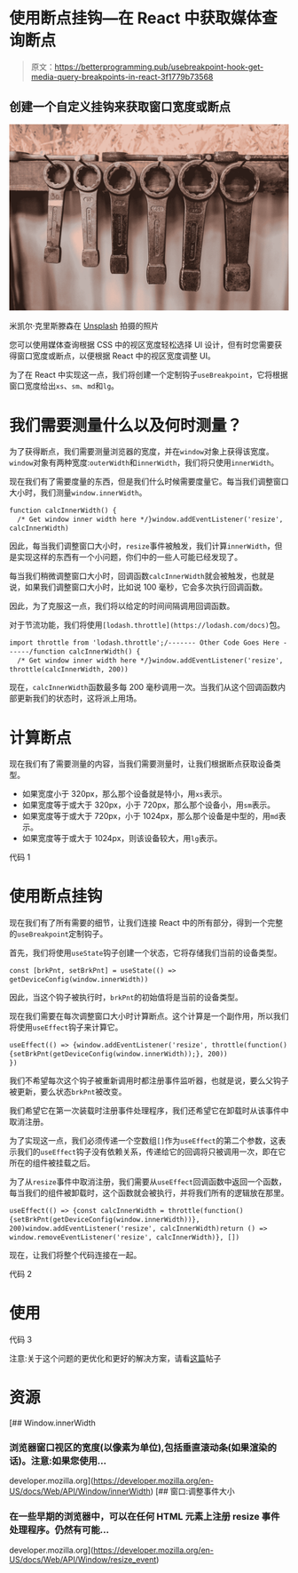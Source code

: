 # 使用断点挂钩—在 React 中获取媒体查询断点

> 原文：<https://betterprogramming.pub/usebreakpoint-hook-get-media-query-breakpoints-in-react-3f1779b73568>

## 创建一个自定义挂钩来获取窗口宽度或断点

![](img/431fc62096e50a5b84c2402a375e3026.png)

米凯尔·克里斯滕森在 [Unsplash](https://unsplash.com?utm_source=medium&utm_medium=referral) 拍摄的照片

您可以使用媒体查询根据 CSS 中的视区宽度轻松选择 UI 设计，但有时您需要获得窗口宽度或断点，以便根据 React 中的视区宽度调整 UI。

为了在 React 中实现这一点，我们将创建一个定制钩子`useBreakpoint`，它将根据窗口宽度给出`xs`、`sm`、`md`和`lg`。

# 我们需要测量什么以及何时测量？

为了获得断点，我们需要测量浏览器的宽度，并在`window`对象上获得该宽度。`window`对象有两种宽度:`outerWidth`和`innerWidth`，我们将只使用`innerWidth`。

现在我们有了需要度量的东西，但是我们什么时候需要度量它。每当我们调整窗口大小时，我们测量`window.innerWidth`。

```
function calcInnerWidth() {
  /* Get window inner width here */}window.addEventListener('resize', calcInnerWidth)
```

因此，每当我们调整窗口大小时，`resize`事件被触发，我们计算`innerWidth`，但是实现这样的东西有一个小问题，你们中的一些人可能已经发现了。

每当我们稍微调整窗口大小时，回调函数`calcInnerWidth`就会被触发，也就是说，如果我们调整窗口大小时，比如说 100 毫秒，它会多次执行回调函数。

因此，为了克服这一点，我们将以给定的时间间隔调用回调函数。

对于节流功能，我们将使用`[lodash.throttle](https://lodash.com/docs)`包。

```
import throttle from 'lodash.throttle';/------- Other Code Goes Here ------/function calcInnerWidth() {
  /* Get window inner width here */}window.addEventListener('resize', throttle(calcInnerWidth, 200))
```

现在，`calcInnerWidth`函数最多每 200 毫秒调用一次。当我们从这个回调函数内部更新我们的状态时，这将派上用场。

# 计算断点

现在我们有了需要测量的内容，当我们需要测量时，让我们根据断点获取设备类型。

*   如果宽度小于 320px，那么那个设备就是特小，用`xs`表示。
*   如果宽度等于或大于 320px，小于 720px，那么那个设备小，用`sm`表示。
*   如果宽度等于或大于 720px，小于 1024px，那么那个设备是中型的，用`md`表示。
*   如果宽度等于或大于 1024px，则该设备较大，用`lg`表示。

代码 1

# 使用断点挂钩

现在我们有了所有需要的细节，让我们连接 React 中的所有部分，得到一个完整的`useBreakpoint`定制钩子。

首先，我们将使用`useState`钩子创建一个状态，它将存储我们当前的设备类型。

```
const [brkPnt, setBrkPnt] = useState(() =>  getDeviceConfig(window.innerWidth))
```

因此，当这个钩子被执行时，`brkPnt`的初始值将是当前的设备类型。

现在我们需要在每次调整窗口大小时计算断点。这个计算是一个副作用，所以我们将使用`useEffect`钩子来计算它。

```
useEffect(() => {window.addEventListener('resize', throttle(function() {setBrkPnt(getDeviceConfig(window.innerWidth));}, 200))
})
```

我们不希望每次这个钩子被重新调用时都注册事件监听器，也就是说，要么父钩子被更新，要么状态`brkPnt`被改变。

我们希望它在第一次装载时注册事件处理程序，我们还希望它在卸载时从该事件中取消注册。

为了实现这一点，我们必须传递一个空数组`[]`作为`useEffect`的第二个参数，这表示我们的`useEffect`钩子没有依赖关系，传递给它的回调将只被调用一次，即在它所在的组件被挂载之后。

为了从`resize`事件中取消注册，我们需要从`useEffect`回调函数中返回一个函数，每当我们的组件被卸载时，这个函数就会被执行，并将我们所有的逻辑放在那里。

```
useEffect(() => {const calcInnerWidth = throttle(function() {setBrkPnt(getDeviceConfig(window.innerWidth))}, 200)window.addEventListener('resize', calcInnerWidth)return () => window.removeEventListener('resize', calcInnerWidth)}, [])
```

现在，让我们将整个代码连接在一起。

代码 2

# 使用

代码 3

注意:关于这个问题的更优化和更好的解决方案，请看[这篇](https://medium.com/better-programming/how-to-use-media-queries-programmatically-in-react-4d6562c3bc97)帖子

# 资源

[](https://developer.mozilla.org/en-US/docs/Web/API/Window/innerWidth) [## Window.innerWidth

### 浏览器窗口视区的宽度(以像素为单位),包括垂直滚动条(如果渲染的话)。注意:如果您使用…

developer.mozilla.org](https://developer.mozilla.org/en-US/docs/Web/API/Window/innerWidth) [](https://developer.mozilla.org/en-US/docs/Web/API/Window/resize_event) [## 窗口:调整事件大小

### 在一些早期的浏览器中，可以在任何 HTML 元素上注册 resize 事件处理程序。仍然有可能…

developer.mozilla.org](https://developer.mozilla.org/en-US/docs/Web/API/Window/resize_event)